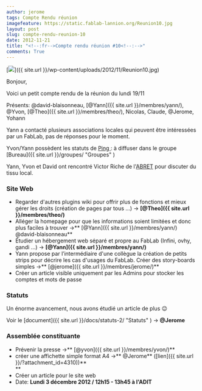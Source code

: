 ```yaml
---
author: jerome
tags: Compte Rendu réunion
imagefeature: https://static.fablab-lannion.org/Reunion10.jpg
layout: post
slug: compte-rendu-reunion-10
date: 2012-11-21
title: "<!--:fr-->Compte rendu réunion #10<!--:-->"
comments: True
---
```

[![](https://static.fablab-lannion.org/Reunion10-300x225.jpg)]({{ site.url }}/wp-content/uploads/2012/11/Reunion10.jpg)

Bonjour,

Voici un petit compte rendu de la réunion du lundi 19/11

Présents: @david-blaisonneau, [@Yann]({{ site.url }}/membres/yann/), @Yvon, [@Theo]({{ site.url }}/membres/theo/), Nicolas, Claude, @Jerome, Yohann

Yann a contacté plusieurs associations locales qui peuvent être intéressées
par un FabLab, pas de réponses pour le moment.

Yvon/Yann possèdent les statuts de [Ping
](https://www.pingbase.net/wordpressfr/): à diffuser dans le groupe
[Bureau]({{ site.url }}/groupes/ "Groupes" )

Yann, Yvon et David ont rencontré Victor Riche de
l'[ABRET](https://www.abret.asso.fr/) pour discuter du tissu local.

### Site Web

  * Regarder d'autres plugins wiki pour offrir plus de fonctions et mieux gérer les droits (création de pages par tous …) -&gt; **[@Theo]({{ site.url }}/membres/theo/)**
  * Alléger la homepage pour que les informations soient limitées et donc plus faciles à trouver -&gt;** [@Yann]({{ site.url }}/membres/yann/) @david-blaisonneau**
  * Étudier un hébergement web séparé et propre au FabLab (Infini, ovhy, gandi …) -&gt; **[@Yann]({{ site.url }}/membres/yann/)**
  * Yann propose par l’intermédiaire d'une collègue la création de petits strips pour décrire les cas d'usages du FabLab. Créer des story-boards simples -&gt;** [@jerome]({{ site.url }}/membres/jerome/)**
  * Créer un article visible uniquement par les Admins pour stocker les comptes et mots de passe

### Statuts

Un énorme avancement, nous avons étudié un article de plus 😉

Voir le [document]({{ site.url }}/docs/statuts-2/ "Statuts" ) -&gt;
**@Jerome**

### Assemblée constituante

  * Prévenir la presse -&gt;** [@yvon]({{ site.url }}/membres/yvon/)**
  * créer une affichette simple format A4 -&gt;** @Jerome** ([lien]({{ site.url }}/?attachment_id=4310))**  
**
  * Créer un article pour le site web
  * Date: **Lundi 3 décembre 2012 / 12h15 - 13h45 à l'ADIT**


